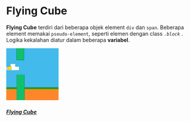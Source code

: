 # Flying Cube
**Flying Cube** terdiri dari beberapa objek element `div` dan `span`. Beberapa element memakai `pseudo-element`, seperti elemen dengan class *`.block`* .
Logika kekalahan diatur dalam beberapa **variabel**.

<img src = "FlyingCubeGif.gif" width="140" height="140" />

##### [Flying Cube](https://hnffi.github.io/Flying%20Cube/index.html)

